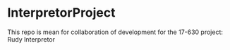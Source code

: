 InterpretorProject
==================

This repo is mean for collaboration of development for the 17-630 project: Rudy Interpretor
